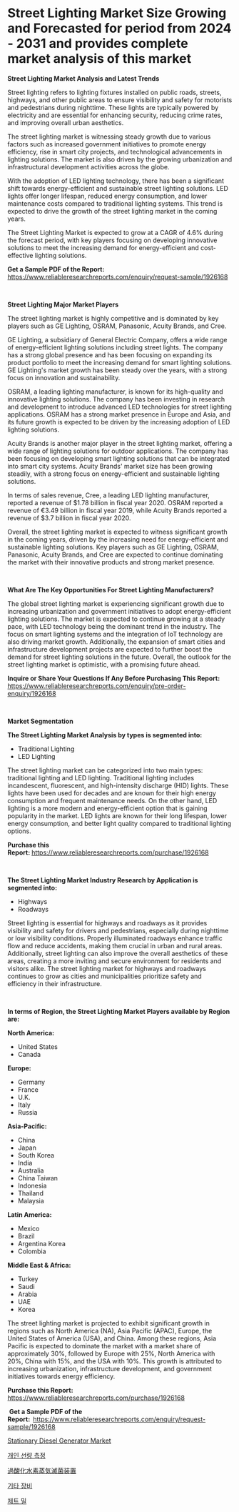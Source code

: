 <p><h1>Street Lighting Market Size Growing and Forecasted for period from 2024 - 2031 and provides complete market analysis of this market</h1></p><p><strong>Street Lighting Market Analysis and Latest Trends</strong></p>
<p><p>Street lighting refers to lighting fixtures installed on public roads, streets, highways, and other public areas to ensure visibility and safety for motorists and pedestrians during nighttime. These lights are typically powered by electricity and are essential for enhancing security, reducing crime rates, and improving overall urban aesthetics.</p><p>The street lighting market is witnessing steady growth due to various factors such as increased government initiatives to promote energy efficiency, rise in smart city projects, and technological advancements in lighting solutions. The market is also driven by the growing urbanization and infrastructural development activities across the globe.</p><p>With the adoption of LED lighting technology, there has been a significant shift towards energy-efficient and sustainable street lighting solutions. LED lights offer longer lifespan, reduced energy consumption, and lower maintenance costs compared to traditional lighting systems. This trend is expected to drive the growth of the street lighting market in the coming years.</p><p>The Street Lighting Market is expected to grow at a CAGR of 4.6% during the forecast period, with key players focusing on developing innovative solutions to meet the increasing demand for energy-efficient and cost-effective lighting solutions.</p></p>
<p><strong>Get a Sample PDF of the Report:&nbsp;</strong> <a href="https://www.reliableresearchreports.com/enquiry/request-sample/1926168">https://www.reliableresearchreports.com/enquiry/request-sample/1926168</a></p>
<p>&nbsp;</p>
<p><strong>Street Lighting Major Market Players</strong></p>
<p><p>The street lighting market is highly competitive and is dominated by key players such as GE Lighting, OSRAM, Panasonic, Acuity Brands, and Cree.</p><p>GE Lighting, a subsidiary of General Electric Company, offers a wide range of energy-efficient lighting solutions including street lights. The company has a strong global presence and has been focusing on expanding its product portfolio to meet the increasing demand for smart lighting solutions. GE Lighting's market growth has been steady over the years, with a strong focus on innovation and sustainability.</p><p>OSRAM, a leading lighting manufacturer, is known for its high-quality and innovative lighting solutions. The company has been investing in research and development to introduce advanced LED technologies for street lighting applications. OSRAM has a strong market presence in Europe and Asia, and its future growth is expected to be driven by the increasing adoption of LED lighting solutions.</p><p>Acuity Brands is another major player in the street lighting market, offering a wide range of lighting solutions for outdoor applications. The company has been focusing on developing smart lighting solutions that can be integrated into smart city systems. Acuity Brands' market size has been growing steadily, with a strong focus on energy-efficient and sustainable lighting solutions.</p><p>In terms of sales revenue, Cree, a leading LED lighting manufacturer, reported a revenue of $1.78 billion in fiscal year 2020. OSRAM reported a revenue of €3.49 billion in fiscal year 2019, while Acuity Brands reported a revenue of $3.7 billion in fiscal year 2020.</p><p>Overall, the street lighting market is expected to witness significant growth in the coming years, driven by the increasing need for energy-efficient and sustainable lighting solutions. Key players such as GE Lighting, OSRAM, Panasonic, Acuity Brands, and Cree are expected to continue dominating the market with their innovative products and strong market presence.</p></p>
<p>&nbsp;</p>
<p><strong>What Are The Key Opportunities For Street Lighting Manufacturers?</strong></p>
<p><p>The global street lighting market is experiencing significant growth due to increasing urbanization and government initiatives to adopt energy-efficient lighting solutions. The market is expected to continue growing at a steady pace, with LED technology being the dominant trend in the industry. The focus on smart lighting systems and the integration of IoT technology are also driving market growth. Additionally, the expansion of smart cities and infrastructure development projects are expected to further boost the demand for street lighting solutions in the future. Overall, the outlook for the street lighting market is optimistic, with a promising future ahead.</p></p>
<p><strong>Inquire or Share Your Questions If Any Before Purchasing This Report:</strong> <a href="https://www.reliableresearchreports.com/enquiry/pre-order-enquiry/1926168">https://www.reliableresearchreports.com/enquiry/pre-order-enquiry/1926168</a></p>
<p>&nbsp;</p>
<p><strong>Market Segmentation</strong></p>
<p><strong>The Street Lighting Market Analysis by types is segmented into:</strong></p>
<p><ul><li>Traditional Lighting</li><li>LED Lighting</li></ul></p>
<p><p>The street lighting market can be categorized into two main types: traditional lighting and LED lighting. Traditional lighting includes incandescent, fluorescent, and high-intensity discharge (HID) lights. These lights have been used for decades and are known for their high energy consumption and frequent maintenance needs. On the other hand, LED lighting is a more modern and energy-efficient option that is gaining popularity in the market. LED lights are known for their long lifespan, lower energy consumption, and better light quality compared to traditional lighting options.</p></p>
<p><strong>Purchase this Report:&nbsp;</strong><a href="https://www.reliableresearchreports.com/purchase/1926168">https://www.reliableresearchreports.com/purchase/1926168</a></p>
<p>&nbsp;</p>
<p><strong>The Street Lighting Market Industry Research by Application is segmented into:</strong></p>
<p><ul><li>Highways</li><li>Roadways</li></ul></p>
<p><p>Street lighting is essential for highways and roadways as it provides visibility and safety for drivers and pedestrians, especially during nighttime or low visibility conditions. Properly illuminated roadways enhance traffic flow and reduce accidents, making them crucial in urban and rural areas. Additionally, street lighting can also improve the overall aesthetics of these areas, creating a more inviting and secure environment for residents and visitors alike. The street lighting market for highways and roadways continues to grow as cities and municipalities prioritize safety and efficiency in their infrastructure.</p></p>
<p>&nbsp;</p>
<p><strong>In terms of Region, the Street Lighting Market Players available by Region are:</strong></p>
<p>
    <p> <strong> North America: </strong>
        <ul>
            <li>United States</li>
            <li>Canada</li>
        </ul>
        </p> 
    <p> <strong> Europe: </strong>
        <ul>
            <li>Germany</li>
            <li>France</li>
            <li>U.K.</li>
            <li>Italy</li>
            <li>Russia</li>
        </ul>
        </p> 
    <p> <strong> Asia-Pacific: </strong>
        <ul>
            <li>China</li>
            <li>Japan</li>
            <li>South Korea</li>
            <li>India</li>
            <li>Australia</li>
            <li>China Taiwan</li>
            <li>Indonesia</li>
            <li>Thailand</li>
            <li>Malaysia</li>
        </ul>
        </p> 
    <p> <strong> Latin America: </strong>
        <ul>
            <li>Mexico</li>
            <li>Brazil</li>
            <li>Argentina Korea</li>
            <li>Colombia</li>
        </ul>
        </p> 
    <p> <strong> Middle East & Africa: </strong>
        <ul>
            <li>Turkey</li>
            <li>Saudi</li>
            <li>Arabia</li>
            <li>UAE</li>
            <li>Korea</li>
        </ul>
    </p>
    </p>
<p><p>The street lighting market is projected to exhibit significant growth in regions such as North America (NA), Asia Pacific (APAC), Europe, the United States of America (USA), and China. Among these regions, Asia Pacific is expected to dominate the market with a market share of approximately 30%, followed by Europe with 25%, North America with 20%, China with 15%, and the USA with 10%. This growth is attributed to increasing urbanization, infrastructure development, and government initiatives towards energy efficiency.</p></p>
<p><strong>Purchase this Report: </strong><a href="https://www.reliableresearchreports.com/purchase/1926168">https://www.reliableresearchreports.com/purchase/1926168</a></p>
<p>&nbsp;<strong>Get a Sample PDF of the Report:&nbsp;&nbsp;</strong><a href="https://www.reliableresearchreports.com/enquiry/request-sample/1926168">https://www.reliableresearchreports.com/enquiry/request-sample/1926168</a></p>
<p><strong></strong></p>
<p><p><a href="https://github.com/jodemen/Market-Research-Report-List-2/blob/main/stationary-diesel-generator-market.md">Stationary Diesel Generator Market</a></p><p><a href="https://github.com/vseigx30c9a1j/Market-Research-Report-List-1/blob/main/534469815210.md">개인 선량 측정</a></p><p><a href="https://github.com/dzy793153605/Market-Research-Report-List-1/blob/main/280657716329.md">過酸化水素蒸気滅菌装置</a></p><p><a href="https://medium.com/@mayekuhic00/2024%EB%85%84%EB%B6%80%ED%84%B0-2031%EB%85%84%EA%B9%8C%EC%A7%80-%EC%98%88%EC%B8%A1%EB%90%98%EB%8A%94-etc-%EC%9E%A5%EB%B9%84-%EC%8B%9C%EC%9E%A5-%EB%B6%84%EC%84%9D-%EB%B0%8F-%EA%B7%9C%EB%AA%A8-%EC%98%88%EC%B8%A1-8e8a19d6bdcb">기타 장비</a></p><p><a href="https://medium.com/@lizaheller2023/%EC%A0%9C%ED%8A%B8-%EB%B0%80-%EC%8B%9C%EC%9E%A5-%EB%B6%84%EC%84%9D-%EA%B8%80%EB%A1%9C%EB%B2%8C-%EC%82%B0%EC%97%85-%EC%A0%84%EB%A7%9D-%EB%B0%8F-%EC%98%88%EC%B8%A1-2024%EB%85%84%EB%B6%80%ED%84%B0-2031%EB%85%84-e2405b4ad3b2">제트 밀</a></p></p>